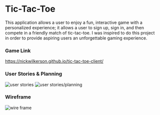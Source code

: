 # Tic-Tac-Toe

This application allows a user to enjoy a fun, interactive game with a personalized experience; it allows a user to sign up, sign in, and then compete in a friendly match of tic-tac-toe. I was inspired to do this project in order to provide aspiring users an unforgettable gaming experience.

### Game Link
https://nickwilkerson.github.io/tic-tac-toe-client/

### User Stories & Planning
![user stories](https://i.imgur.com/C9ZcT7s.jpg) 
![user stories/planning](https://i.imgur.com/PduM3JE.jpg)
### Wireframe
![wire frame](https://i.imgur.com/FJMLlv7.jpg)

